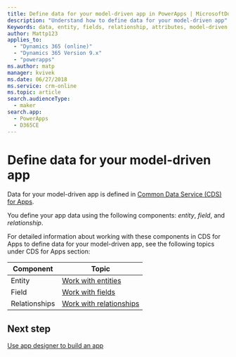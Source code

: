 ```yaml
---
title: Define data for your model-driven app in PowerApps | MicrosoftDocs
description: "Understand how to define data for your model-driven app"
Keywords: data, entity, fields, relationship, attributes, model-driven app
author: Mattp123
applies_to: 
  - "Dynamics 365 (online)"
  - "Dynamics 365 Version 9.x"
  - "powerapps"
ms.author: matp
manager: kvivek
ms.date: 06/27/2018
ms.service: crm-online
ms.topic: article
search.audienceType: 
  - maker
search.app: 
  - PowerApps
  - D365CE
---
```

# Define data for your model-driven app

Data for your model-driven app is defined in [Common Data Service (CDS) for Apps](../common-data-service/data-platform-intro.md). 

You define your app data using the following components: *entity*, *field*, and *relationship*.

For detailed information about working with these components in CDS for Apps to define data for your model-driven app, see the following topics under CDS for Apps section:

|Component |Topic|
|-----|----|
|Entity| [Work with entities](../common-data-service/entity-overview.md)|
|Field| [Work with fields](../common-data-service/fields-overview.md)|
|Relationships| [Work with relationships](../common-data-service/relationships-overview.md)|

## Next step

[Use app designer to build an app](design-custom-business-apps-using-app-designer.md)
